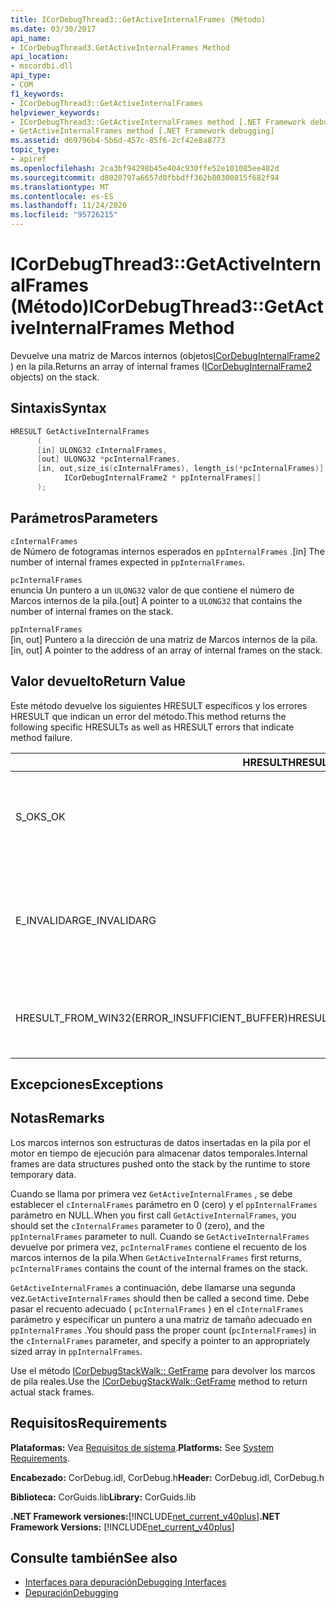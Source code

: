 ```yaml
---
title: ICorDebugThread3::GetActiveInternalFrames (Método)
ms.date: 03/30/2017
api_name:
- ICorDebugThread3.GetActiveInternalFrames Method
api_location:
- mscordbi.dll
api_type:
- COM
f1_keywords:
- ICorDebugThread3::GetActiveInternalFrames
helpviewer_keywords:
- ICorDebugThread3::GetActiveInternalFrames method [.NET Framework debugging]
- GetActiveInternalFrames method [.NET Framework debugging]
ms.assetid: d69796b4-5b6d-457c-85f6-2cf42e8a8773
topic_type:
- apiref
ms.openlocfilehash: 2ca3bf94298b45e404c930ffe52e101085ee482d
ms.sourcegitcommit: d8020797a6657d0fbbdff362b80300815f682f94
ms.translationtype: MT
ms.contentlocale: es-ES
ms.lasthandoff: 11/24/2020
ms.locfileid: "95726215"
---
```

# <a name="icordebugthread3getactiveinternalframes-method"></a><span data-ttu-id="12577-102">ICorDebugThread3::GetActiveInternalFrames (Método)</span><span class="sxs-lookup"><span data-stu-id="12577-102">ICorDebugThread3::GetActiveInternalFrames Method</span></span>

<span data-ttu-id="12577-103">Devuelve una matriz de Marcos internos (objetos[ICorDebugInternalFrame2](icordebuginternalframe2-interface.md) ) en la pila.</span><span class="sxs-lookup"><span data-stu-id="12577-103">Returns an array of internal frames ([ICorDebugInternalFrame2](icordebuginternalframe2-interface.md) objects) on the stack.</span></span>  
  
## <a name="syntax"></a><span data-ttu-id="12577-104">Sintaxis</span><span class="sxs-lookup"><span data-stu-id="12577-104">Syntax</span></span>  
  
```cpp
HRESULT GetActiveInternalFrames  
      (  
      [in] ULONG32 cInternalFrames,  
      [out] ULONG32 *pcInternalFrames,  
      [in, out,size_is(cInternalFrames), length_is(*pcInternalFrames)]  
            ICorDebugInternalFrame2 * ppInternalFrames[]  
      );  
```  
  
## <a name="parameters"></a><span data-ttu-id="12577-105">Parámetros</span><span class="sxs-lookup"><span data-stu-id="12577-105">Parameters</span></span>  

 `cInternalFrames`  
 <span data-ttu-id="12577-106">de Número de fotogramas internos esperados en `ppInternalFrames` .</span><span class="sxs-lookup"><span data-stu-id="12577-106">[in] The number of internal frames expected in `ppInternalFrames`.</span></span>  
  
 `pcInternalFrames`  
 <span data-ttu-id="12577-107">enuncia Un puntero a un `ULONG32` valor de que contiene el número de Marcos internos de la pila.</span><span class="sxs-lookup"><span data-stu-id="12577-107">[out] A pointer to a `ULONG32` that contains the number of internal frames on the stack.</span></span>  
  
 `ppInternalFrames`  
 <span data-ttu-id="12577-108">[in, out] Puntero a la dirección de una matriz de Marcos internos de la pila.</span><span class="sxs-lookup"><span data-stu-id="12577-108">[in, out] A pointer to the address of an array of internal frames on the stack.</span></span>  
  
## <a name="return-value"></a><span data-ttu-id="12577-109">Valor devuelto</span><span class="sxs-lookup"><span data-stu-id="12577-109">Return Value</span></span>  

 <span data-ttu-id="12577-110">Este método devuelve los siguientes HRESULT específicos y los errores HRESULT que indican un error del método.</span><span class="sxs-lookup"><span data-stu-id="12577-110">This method returns the following specific HRESULTs as well as HRESULT errors that indicate method failure.</span></span>  
  
|<span data-ttu-id="12577-111">HRESULT</span><span class="sxs-lookup"><span data-stu-id="12577-111">HRESULT</span></span>|<span data-ttu-id="12577-112">Descripción</span><span class="sxs-lookup"><span data-stu-id="12577-112">Description</span></span>|  
|-------------|-----------------|  
|<span data-ttu-id="12577-113">S_OK</span><span class="sxs-lookup"><span data-stu-id="12577-113">S_OK</span></span>|<span data-ttu-id="12577-114">El objeto [ICorDebugInternalFrame2](icordebuginternalframe2-interface.md) se ha creado correctamente.</span><span class="sxs-lookup"><span data-stu-id="12577-114">The [ICorDebugInternalFrame2](icordebuginternalframe2-interface.md) object was successfully created.</span></span>|  
|<span data-ttu-id="12577-115">E_INVALIDARG</span><span class="sxs-lookup"><span data-stu-id="12577-115">E_INVALIDARG</span></span>|<span data-ttu-id="12577-116">`cInternalFrames` no es cero y `ppInternalFrames` es `null` , o `pcInternalFrames` es `null` .</span><span class="sxs-lookup"><span data-stu-id="12577-116">`cInternalFrames` is not zero and `ppInternalFrames` is `null`, or `pcInternalFrames` is `null`.</span></span>|  
|<span data-ttu-id="12577-117">HRESULT_FROM_WIN32(ERROR_INSUFFICIENT_BUFFER)</span><span class="sxs-lookup"><span data-stu-id="12577-117">HRESULT_FROM_WIN32(ERROR_INSUFFICIENT_BUFFER)</span></span>|<span data-ttu-id="12577-118">`ppInternalFrames` es menor que el número de Marcos internos.</span><span class="sxs-lookup"><span data-stu-id="12577-118">`ppInternalFrames` is smaller than the count of internal frames.</span></span>|  
  
## <a name="exceptions"></a><span data-ttu-id="12577-119">Excepciones</span><span class="sxs-lookup"><span data-stu-id="12577-119">Exceptions</span></span>  
  
## <a name="remarks"></a><span data-ttu-id="12577-120">Notas</span><span class="sxs-lookup"><span data-stu-id="12577-120">Remarks</span></span>  

 <span data-ttu-id="12577-121">Los marcos internos son estructuras de datos insertadas en la pila por el motor en tiempo de ejecución para almacenar datos temporales.</span><span class="sxs-lookup"><span data-stu-id="12577-121">Internal frames are data structures pushed onto the stack by the runtime to store temporary data.</span></span>  
  
 <span data-ttu-id="12577-122">Cuando se llama por primera vez `GetActiveInternalFrames` , se debe establecer el `cInternalFrames` parámetro en 0 (cero) y el `ppInternalFrames` parámetro en NULL.</span><span class="sxs-lookup"><span data-stu-id="12577-122">When you first call `GetActiveInternalFrames`, you should set the `cInternalFrames` parameter to 0 (zero), and the `ppInternalFrames` parameter to null.</span></span> <span data-ttu-id="12577-123">Cuando se `GetActiveInternalFrames` devuelve por primera vez, `pcInternalFrames` contiene el recuento de los marcos internos de la pila.</span><span class="sxs-lookup"><span data-stu-id="12577-123">When `GetActiveInternalFrames` first returns, `pcInternalFrames` contains the count of the internal frames on the stack.</span></span>  
  
 <span data-ttu-id="12577-124">`GetActiveInternalFrames` a continuación, debe llamarse una segunda vez.</span><span class="sxs-lookup"><span data-stu-id="12577-124">`GetActiveInternalFrames` should then be called a second time.</span></span> <span data-ttu-id="12577-125">Debe pasar el recuento adecuado ( `pcInternalFrames` ) en el `cInternalFrames` parámetro y especificar un puntero a una matriz de tamaño adecuado en `ppInternalFrames` .</span><span class="sxs-lookup"><span data-stu-id="12577-125">You should pass the proper count (`pcInternalFrames`) in the `cInternalFrames` parameter, and specify a pointer to an appropriately sized array in `ppInternalFrames`.</span></span>  
  
 <span data-ttu-id="12577-126">Use el método [ICorDebugStackWalk:: GetFrame](icordebugthread3-getactiveinternalframes-method.md) para devolver los marcos de pila reales.</span><span class="sxs-lookup"><span data-stu-id="12577-126">Use the [ICorDebugStackWalk::GetFrame](icordebugthread3-getactiveinternalframes-method.md) method to return actual stack frames.</span></span>  
  
## <a name="requirements"></a><span data-ttu-id="12577-127">Requisitos</span><span class="sxs-lookup"><span data-stu-id="12577-127">Requirements</span></span>  

 <span data-ttu-id="12577-128">**Plataformas:** Vea [Requisitos de sistema](../../get-started/system-requirements.md).</span><span class="sxs-lookup"><span data-stu-id="12577-128">**Platforms:** See [System Requirements](../../get-started/system-requirements.md).</span></span>  
  
 <span data-ttu-id="12577-129">**Encabezado:** CorDebug.idl, CorDebug.h</span><span class="sxs-lookup"><span data-stu-id="12577-129">**Header:** CorDebug.idl, CorDebug.h</span></span>  
  
 <span data-ttu-id="12577-130">**Biblioteca:** CorGuids.lib</span><span class="sxs-lookup"><span data-stu-id="12577-130">**Library:** CorGuids.lib</span></span>  
  
 <span data-ttu-id="12577-131">**.NET Framework versiones:**[!INCLUDE[net_current_v40plus](../../../../includes/net-current-v40plus-md.md)]</span><span class="sxs-lookup"><span data-stu-id="12577-131">**.NET Framework Versions:** [!INCLUDE[net_current_v40plus](../../../../includes/net-current-v40plus-md.md)]</span></span>  
  
## <a name="see-also"></a><span data-ttu-id="12577-132">Consulte también</span><span class="sxs-lookup"><span data-stu-id="12577-132">See also</span></span>

- [<span data-ttu-id="12577-133">Interfaces para depuración</span><span class="sxs-lookup"><span data-stu-id="12577-133">Debugging Interfaces</span></span>](debugging-interfaces.md)
- [<span data-ttu-id="12577-134">Depuración</span><span class="sxs-lookup"><span data-stu-id="12577-134">Debugging</span></span>](index.md)
